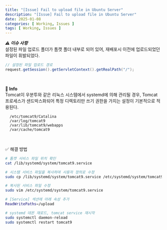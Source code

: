 ```yaml
---
title: "[Issue] Fail to upload file in Ubuntu Server"
description: "[Issue] Fail to upload file in Ubuntu Server"
date: 2025-01-08
categories: [ Working, Issues ]
tags: [ Working, Issues ]
---
```


***⚠️ 이슈 사항***  
설정된 파일 업로드 폴더가 톰캣 폴더 내부로 되어 있어, 재배포시 이전에 업로드되었던 파일이 휘발되었다.  
```java
// 설정된 파일 업로드 경로
request.getSession().getServletContext().getRealPath("/");  
```

<br>

**📖 Info**  
  Tomcat이 우분투와 같은 리눅스 시스템에서 systemd에 의해 관리될 경우, Tomcat 프로세스가 샌드박스화되어 특정 디렉토리만 쓰기 권한을 가지는 설정이 기본적으로 적용된다.  
  ```text
    /etc/tomcat9/Catalina  
    /var/log/tomcat9  
    /var/lib/tomcat9/webapps  
    /var/cache/tomcat9  
  ```

<br>

✅ 해결 방법  
```bash
# 톰캣 서비스 파일 위치 확인
cat /lib/systemd/system/tomcat9.service

# 시스템 서비스 파일을 복사하여 사용자 정의로 수정
sudo cp /lib/systemd/system/tomcat9.service /etc/systemd/system/tomcat9.service

# 복사된 서비스 파일 수정
sudo vim /etc/systemd/system/tomcat9.service

# [Service] 섹션에 아래 속성 추가
ReadWritePaths=/upload

# systemd 데몬 재로드, tomcat service 재시작
sudo systemctl daemon-reload
sudo systemctl restart tomcat9
```


